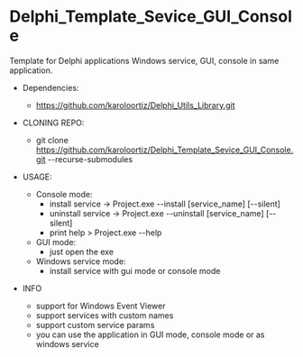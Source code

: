 # Delphi_Template_Sevice_GUI_Console

Template for Delphi applications
Windows service, GUI, console in same application.

- Dependencies:
  - https://github.com/karoloortiz/Delphi_Utils_Library.git
 
- CLONING REPO:
  - git clone https://github.com/karoloortiz/Delphi_Template_Sevice_GUI_Console.git --recurse-submodules

- USAGE:
  - Console mode:
    - install service -> Project.exe --install [service_name] [--silent]
    - uninstall service ->  Project.exe --uninstall [service_name] [--silent]
    - print help >  Project.exe --help
  - GUI mode:
    - just open the exe
  - Windows service mode:
    - install service with gui mode or console mode

- INFO
  - support for Windows Event Viewer
  - support services with custom names
  - support custom service params
  - you can use the application in GUI mode, console mode or as windows service
